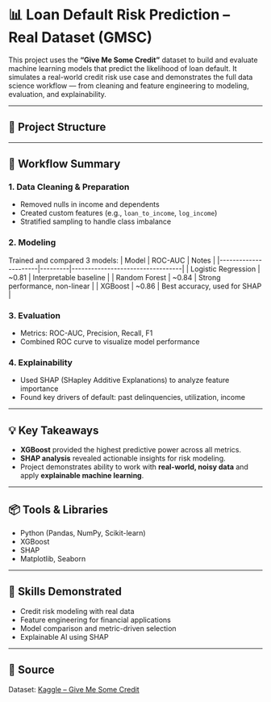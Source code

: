 # 📊 Loan Default Risk Prediction – Real Dataset (GMSC)

This project uses the **“Give Me Some Credit”** dataset to build and evaluate machine learning models that predict the likelihood of loan default. It simulates a real-world credit risk use case and demonstrates the full data science workflow — from cleaning and feature engineering to modeling, evaluation, and explainability.

---

## 📁 Project Structure

---

## 🔧 Workflow Summary

### 1. **Data Cleaning & Preparation**
- Removed nulls in income and dependents
- Created custom features (e.g., `loan_to_income`, `log_income`)
- Stratified sampling to handle class imbalance

### 2. **Modeling**
Trained and compared 3 models:
| Model                | ROC-AUC | Notes                            |
|----------------------|---------|----------------------------------|
| Logistic Regression  | ~0.81   | Interpretable baseline           |
| Random Forest        | ~0.84   | Strong performance, non-linear   |
| XGBoost              | ~0.86   | Best accuracy, used for SHAP     |

### 3. **Evaluation**
- Metrics: ROC-AUC, Precision, Recall, F1
- Combined ROC curve to visualize model performance

### 4. **Explainability**
- Used SHAP (SHapley Additive Explanations) to analyze feature importance
- Found key drivers of default: past delinquencies, utilization, income

---

## 💡 Key Takeaways

- **XGBoost** provided the highest predictive power across all metrics.
- **SHAP analysis** revealed actionable insights for risk modeling.
- Project demonstrates ability to work with **real-world, noisy data** and apply **explainable machine learning**.

---

## 📦 Tools & Libraries

- Python (Pandas, NumPy, Scikit-learn)
- XGBoost
- SHAP
- Matplotlib, Seaborn

---

## 🧠 Skills Demonstrated

- Credit risk modeling with real data
- Feature engineering for financial applications
- Model comparison and metric-driven selection
- Explainable AI using SHAP

---

## 📂 Source

Dataset: [Kaggle – Give Me Some Credit](https://www.kaggle.com/c/GiveMeSomeCredit)




